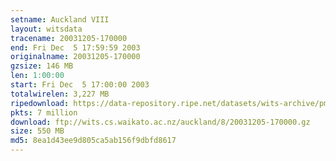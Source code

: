```yaml
---
setname: Auckland VIII
layout: witsdata
tracename: 20031205-170000
end: Fri Dec  5 17:59:59 2003
originalname: 20031205-170000
gzsize: 146 MB
len: 1:00:00
start: Fri Dec  5 17:00:00 2003
totalwirelen: 3,227 MB
ripedownload: https://data-repository.ripe.net/datasets/wits-archive/pma/long/auck/8//20031205-170000.gz
pkts: 7 million
download: ftp://wits.cs.waikato.ac.nz/auckland/8/20031205-170000.gz
size: 550 MB
md5: 8ea1d43ee9d805ca5ab156f9dbfd8617
---
```

